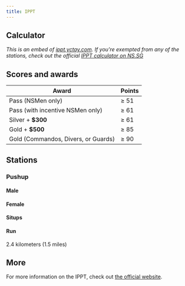 ```yaml
---
title: IPPT
---
```


## Calculator

<ippt-calculator url="https://ippt.yctay.com/"> </ippt-calculator>

*This is an embed of [ippt.yctay.com](https://ippt.yctay.com/). If you're exempted from any of the stations, check out the official [IPPT calculator on NS.SG](https://www.ns.sg/web/portal/nsmen/home/nstopics/ippt-ipt-rt/ippt/ippt-stations-and-scoring-system/scoring-calculation)*

## Scores and awards
Award | Points
-- | --
Pass (NSMen only) | ≥ 51
Pass (with incentive NSMen only) | ≥ 61
Silver + **$300** | ≥ 61
Gold + **$500** | ≥ 85
Gold (Commandos, Divers, or Guards) | ≥ 90

## Stations

### Pushup

#### Male
<youtube-video id="F6dMeNfdTo"></youtube-video>

#### Female
<youtube-video id="YMrSzqqlOiA"></youtube-video>

#### Situps

#### Run
2.4 kilometers (1.5 miles)

## More
For more information on the IPPT, check out [the official website](https://www.ns.sg/web/portal/nsmen/home/nstopics/ippt-ipt-rt/ippt/overview-ippt/ippt-requirements).